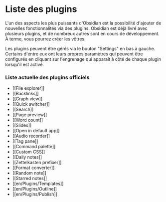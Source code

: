 # Liste des plugins

L'un des aspects les plus puissants d'Obsidian est la possibilité d'ajouter de nouvelles fonctionnalités via des plugins. Obsidian est déjà livré avec plusieurs plugins, et de nombreux autres sont en cours de développement. À terme, vous pourrez créer les vôtres.

Les plugins peuvent être gérés via le bouton "Settings" en bas à gauche. Certains d'entre eux ont leurs propres paramètres qui peuvent être configurés en cliquant sur l'engrenage qui apparaît à côté de chaque plugin lorsqu'il est activé.

### Liste actuelle des plugins officiels

- [[File explorer]]
- [[Backlinks]]
- [[Graph view]]
- [[Quick switcher]]
- [[Search]]
- [[Page preview]]
- [[Word count]]
- [[Slides]]
- [[Open in default app]]
- [[Audio recorder]]
- [[Tag pane]]
- [[Command palette]]
- [[Custom CSS]]
- [[Daily notes]]
- [[Zettelkasten prefixer]]
- [[Format converter]]
- [[Random note]]
- [[Starred notes]]
- [[en/Plugins/Templates]]
- [[en/Plugins/Outline]]
- [[en/Plugins/Publish]]